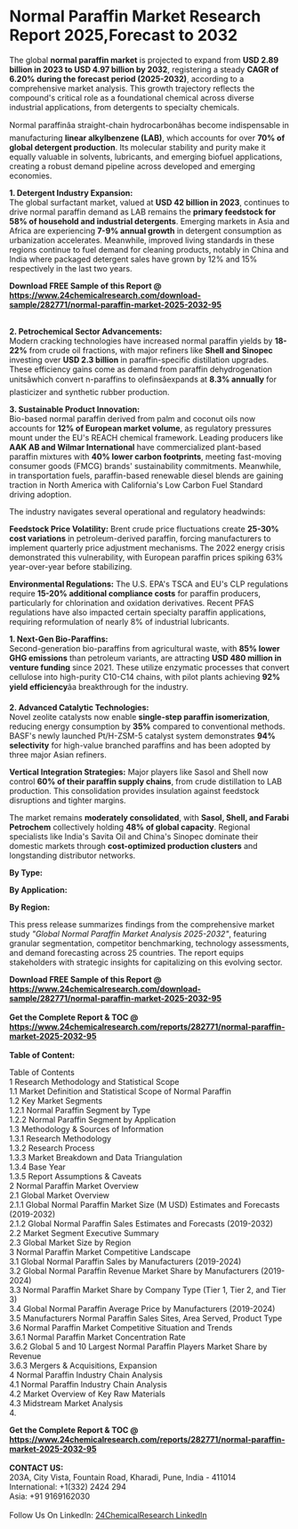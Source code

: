<h1>Normal Paraffin Market Research Report 2025,Forecast to 2032</h1><p>The global <strong>normal paraffin market</strong> is projected to expand from <strong>USD 2.89 billion in 2023 to USD 4.97 billion by 2032</strong>, registering a steady <strong>CAGR of 6.20% during the forecast period (2025-2032)</strong>, according to a comprehensive market analysis. This growth trajectory reflects the compound's critical role as a foundational chemical across diverse industrial applications, from detergents to specialty chemicals.</p><p>Normal paraffinâa straight-chain hydrocarbonâhas become indispensable in manufacturing <strong>linear alkylbenzene (LAB)</strong>, which accounts for over <strong>70% of global detergent production</strong>. Its molecular stability and purity make it equally valuable in solvents, lubricants, and emerging biofuel applications, creating a robust demand pipeline across developed and emerging economies.</p><p><strong>1. Detergent Industry Expansion:</strong><br>
The global surfactant market, valued at <strong>USD 42 billion in 2023</strong>, continues to drive normal paraffin demand as LAB remains the <strong>primary feedstock for 58% of household and industrial detergents</strong>. Emerging markets in Asia and Africa are experiencing <strong>7-9% annual growth</strong> in detergent consumption as urbanization accelerates. Meanwhile, improved living standards in these regions continue to fuel demand for cleaning products, notably in China and India where packaged detergent sales have grown by 12% and 15% respectively in the last two years.</p><div><b>Download FREE Sample of this Report @ 
            <a href="https://www.24chemicalresearch.com/download-sample/282771/normal-paraffin-market-2025-2032-95">
            https://www.24chemicalresearch.com/download-sample/282771/normal-paraffin-market-2025-2032-95</a></b></div><br><p><strong>2. Petrochemical Sector Advancements:</strong><br>
Modern cracking technologies have increased normal paraffin yields by <strong>18-22%</strong> from crude oil fractions, with major refiners like <strong>Shell and Sinopec</strong> investing over <strong>USD 2.3 billion</strong> in paraffin-specific distillation upgrades. These efficiency gains come as demand from paraffin dehydrogenation unitsâwhich convert n-paraffins to olefinsâexpands at <strong>8.3% annually</strong> for plasticizer and synthetic rubber production.</p><p><strong>3. Sustainable Product Innovation:</strong><br>
Bio-based normal paraffin derived from palm and coconut oils now accounts for <strong>12% of European market volume</strong>, as regulatory pressures mount under the EU's REACH chemical framework. Leading producers like <strong>AAK AB and Wilmar International</strong> have commercialized plant-based paraffin mixtures with <strong>40% lower carbon footprints</strong>, meeting fast-moving consumer goods (FMCG) brands' sustainability commitments. Meanwhile, in transportation fuels, paraffin-based renewable diesel blends are gaining traction in North America with California's Low Carbon Fuel Standard driving adoption.</p><p>The industry navigates several operational and regulatory headwinds:</p><p><strong>Feedstock Price Volatility:</strong> Brent crude price fluctuations create <strong>25-30% cost variations</strong> in petroleum-derived paraffin, forcing manufacturers to implement quarterly price adjustment mechanisms. The 2022 energy crisis demonstrated this vulnerability, with European paraffin prices spiking 63% year-over-year before stabilizing.</p><p><strong>Environmental Regulations:</strong> The U.S. EPA's TSCA and EU's CLP regulations require <strong>15-20% additional compliance costs</strong> for paraffin producers, particularly for chlorination and oxidation derivatives. Recent PFAS regulations have also impacted certain specialty paraffin applications, requiring reformulation of nearly 8% of industrial lubricants.</p><p><strong>1. Next-Gen Bio-Paraffins:</strong><br>
Second-generation bio-paraffins from agricultural waste, with <strong>85% lower GHG emissions</strong> than petroleum variants, are attracting <strong>USD 480 million in venture funding</strong> since 2021. These utilize enzymatic processes that convert cellulose into high-purity C10-C14 chains, with pilot plants achieving <strong>92% yield efficiency</strong>âa breakthrough for the industry.</p><p><strong>2. Advanced Catalytic Technologies:</strong><br>
Novel zeolite catalysts now enable <strong>single-step paraffin isomerization</strong>, reducing energy consumption by <strong>35%</strong> compared to conventional methods. BASF's newly launched Pt/H-ZSM-5 catalyst system demonstrates <strong>94% selectivity</strong> for high-value branched paraffins and has been adopted by three major Asian refiners.</p><p><strong>Vertical Integration Strategies:</strong> Major players like Sasol and Shell now control <strong>60% of their paraffin supply chains</strong>, from crude distillation to LAB production. This consolidation provides insulation against feedstock disruptions and tighter margins.</p><p>The market remains <strong>moderately consolidated</strong>, with <strong>Sasol, Shell, and Farabi Petrochem</strong> collectively holding <strong>48% of global capacity</strong>. Regional specialists like India's Savita Oil and China's Sinopec dominate their domestic markets through <strong>cost-optimized production clusters</strong> and longstanding distributor networks.</p><p><strong>By Type:</strong></p><p><strong>By Application:</strong></p><p><strong>By Region:</strong></p><p>This press release summarizes findings from the comprehensive market study <em>"Global Normal Paraffin Market Analysis 2025-2032"</em>, featuring granular segmentation, competitor benchmarking, technology assessments, and demand forecasting across 25 countries. The report equips stakeholders with strategic insights for capitalizing on this evolving sector.</p><div><b>Download FREE Sample of this Report @ 
            <a href="https://www.24chemicalresearch.com/download-sample/282771/normal-paraffin-market-2025-2032-95">
            https://www.24chemicalresearch.com/download-sample/282771/normal-paraffin-market-2025-2032-95</a></b></div><br><div><b>Get the Complete Report & TOC @ 
            <a href="https://www.24chemicalresearch.com/reports/282771/normal-paraffin-market-2025-2032-95">
            https://www.24chemicalresearch.com/reports/282771/normal-paraffin-market-2025-2032-95</a></b></div><br>
            <b>Table of Content:</b><p>Table of Contents<br />
1 Research Methodology and Statistical Scope<br />
1.1 Market Definition and Statistical Scope of Normal Paraffin<br />
1.2 Key Market Segments<br />
1.2.1 Normal Paraffin Segment by Type<br />
1.2.2 Normal Paraffin Segment by Application<br />
1.3 Methodology & Sources of Information<br />
1.3.1 Research Methodology<br />
1.3.2 Research Process<br />
1.3.3 Market Breakdown and Data Triangulation<br />
1.3.4 Base Year<br />
1.3.5 Report Assumptions & Caveats<br />
2 Normal Paraffin Market Overview<br />
2.1 Global Market Overview<br />
2.1.1 Global Normal Paraffin Market Size (M USD) Estimates and Forecasts (2019-2032)<br />
2.1.2 Global Normal Paraffin Sales Estimates and Forecasts (2019-2032)<br />
2.2 Market Segment Executive Summary<br />
2.3 Global Market Size by Region<br />
3 Normal Paraffin Market Competitive Landscape<br />
3.1 Global Normal Paraffin Sales by Manufacturers (2019-2024)<br />
3.2 Global Normal Paraffin Revenue Market Share by Manufacturers (2019-2024)<br />
3.3 Normal Paraffin Market Share by Company Type (Tier 1, Tier 2, and Tier 3)<br />
3.4 Global Normal Paraffin Average Price by Manufacturers (2019-2024)<br />
3.5 Manufacturers Normal Paraffin Sales Sites, Area Served, Product Type<br />
3.6 Normal Paraffin Market Competitive Situation and Trends<br />
3.6.1 Normal Paraffin Market Concentration Rate<br />
3.6.2 Global 5 and 10 Largest Normal Paraffin Players Market Share by Revenue<br />
3.6.3 Mergers & Acquisitions, Expansion<br />
4 Normal Paraffin Industry Chain Analysis<br />
4.1 Normal Paraffin Industry Chain Analysis<br />
4.2 Market Overview of Key Raw Materials<br />
4.3 Midstream Market Analysis<br />
4.</p><div><b>Get the Complete Report & TOC @ 
            <a href="https://www.24chemicalresearch.com/reports/282771/normal-paraffin-market-2025-2032-95">
            https://www.24chemicalresearch.com/reports/282771/normal-paraffin-market-2025-2032-95</a></b></div><br><b>CONTACT US:</b><br>
            203A, City Vista, Fountain Road, Kharadi, Pune, India - 411014<br>
            International: +1(332) 2424 294<br>
            Asia: +91 9169162030 <br><br>
            Follow Us On LinkedIn: <a href="https://www.linkedin.com/company/24chemicalresearch/">24ChemicalResearch LinkedIn</a>